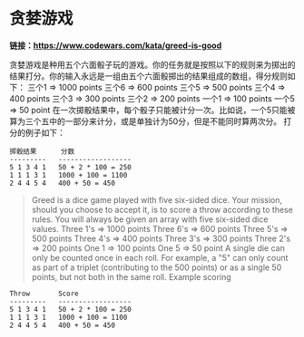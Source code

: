 # 贪婪游戏

**链接：https://www.codewars.com/kata/greed-is-good**

贪婪游戏是种用五个六面骰子玩的游戏。你的任务就是按照以下的规则来为掷出的结果打分。你的输入永远是一组由五个六面骰掷出的结果组成的数组，得分规则如下：
 三个1 => 1000 points
 三个6 =>  600 points
 三个5 =>  500 points
 三个4 =>  400 points
 三个3 =>  300 points
 三个2 =>  200 points
 一个1   =>  100 points
 一个5   =>   50 point
在一次掷骰结果中，每个骰子只能被计分一次。比如说，一个5只能被算为三个五中的一部分来计分，或是单独计为50分，但是不能同时算两次分。
打分的例子如下：
 ```
 掷骰结果      分数
 ---------   ------------------
 5 1 3 4 1   50 + 2 * 100 = 250
 1 1 1 3 1   1000 + 100 = 1100
 2 4 4 5 4   400 + 50 = 450
```


> Greed is a dice game played with five six-sided dice. Your mission, should you choose to accept it, is to score a throw according to these rules. You will always be given an array with five six-sided dice values.
 Three 1's => 1000 points
 Three 6's =>  600 points
 Three 5's =>  500 points
 Three 4's =>  400 points
 Three 3's =>  300 points
 Three 2's =>  200 points
 One   1   =>  100 points
 One   5   =>   50 point
A single die can only be counted once in each roll. For example, a "5" can only count as part of a triplet (contributing to the 500 points) or as a single 50 points, but not both in the same roll.
Example scoring
 ```
 Throw       Score
 ---------   ------------------
 5 1 3 4 1   50 + 2 * 100 = 250
 1 1 1 3 1   1000 + 100 = 1100
 2 4 4 5 4   400 + 50 = 450
```